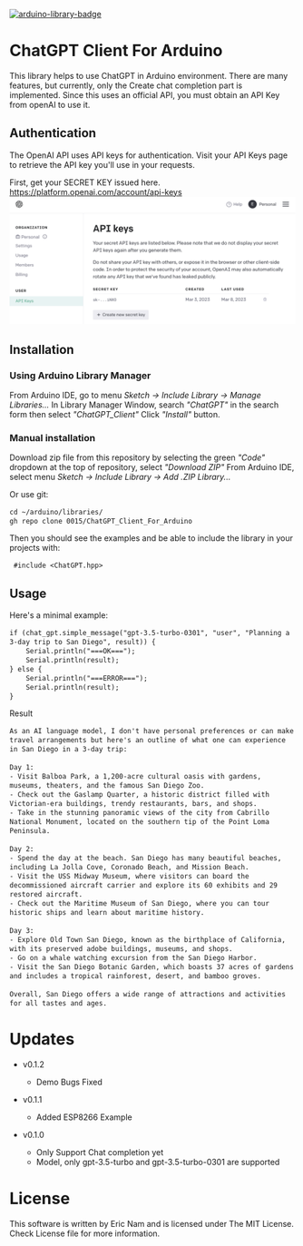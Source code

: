 [![arduino-library-badge](https://www.ardu-badge.com/badge/ChatGPT_Client.svg)](https://www.ardu-badge.com/ChatGPT_Client)
# ChatGPT Client For Arduino

This library helps to use ChatGPT in Arduino environment. There are many features, but currently, only the Create chat completion part is implemented.
Since this uses an official API, you must obtain an API Key from openAI to use it.

## Authentication

The OpenAI API uses API keys for authentication. Visit your API Keys page to retrieve the API key you'll use in your requests.

First, get your SECRET KEY issued here.
https://platform.openai.com/account/api-keys
![API Keys](misc/openai_API-Keys.png)

## Installation

### Using Arduino Library Manager

From Arduino IDE, go to menu *Sketch -> Include Library -> Manage Libraries...*
In Library Manager Window, search *"ChatGPT"* in the search form then select *"ChatGPT_Client"*
Click *"Install"* button.

### Manual installation

Download zip file from this repository by selecting the green *"Code"* dropdown at the top of repository, select *"Download ZIP"*
From Arduino IDE, select menu *Sketch -> Include Library -> Add .ZIP Library...*

Or use git:
 ```
 cd ~/arduino/libraries/
 gh repo clone 0015/ChatGPT_Client_For_Arduino
 ```

Then you should see the examples and be able to include the library in your projects with:

```
 #include <ChatGPT.hpp>
```

## Usage

Here's a minimal example:
```
if (chat_gpt.simple_message("gpt-3.5-turbo-0301", "user", "Planning a 3-day trip to San Diego", result)) {
    Serial.println("===OK===");
    Serial.println(result);
} else {
    Serial.println("===ERROR===");
    Serial.println(result);
}
```

Result
```
As an AI language model, I don't have personal preferences or can make travel arrangements but here's an outline of what one can experience in San Diego in a 3-day trip:

Day 1:
- Visit Balboa Park, a 1,200-acre cultural oasis with gardens, museums, theaters, and the famous San Diego Zoo.
- Check out the Gaslamp Quarter, a historic district filled with Victorian-era buildings, trendy restaurants, bars, and shops.
- Take in the stunning panoramic views of the city from Cabrillo National Monument, located on the southern tip of the Point Loma Peninsula.

Day 2:
- Spend the day at the beach. San Diego has many beautiful beaches, including La Jolla Cove, Coronado Beach, and Mission Beach.
- Visit the USS Midway Museum, where visitors can board the decommissioned aircraft carrier and explore its 60 exhibits and 29 restored aircraft.
- Check out the Maritime Museum of San Diego, where you can tour historic ships and learn about maritime history.

Day 3:
- Explore Old Town San Diego, known as the birthplace of California, with its preserved adobe buildings, museums, and shops.
- Go on a whale watching excursion from the San Diego Harbor.
- Visit the San Diego Botanic Garden, which boasts 37 acres of gardens and includes a tropical rainforest, desert, and bamboo groves.

Overall, San Diego offers a wide range of attractions and activities for all tastes and ages.
```

# Updates 
 - v0.1.2
    - Demo Bugs Fixed

 - v0.1.1
    - Added ESP8266 Example

 - v0.1.0
    - Only Support Chat completion yet
    - Model, only gpt-3.5-turbo and gpt-3.5-turbo-0301 are supported

# License

 This software is written by Eric Nam and is licensed under The MIT License. Check License file for more information.    